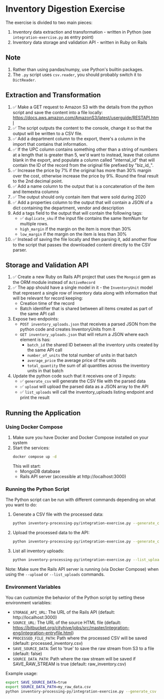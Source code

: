 # Inventory Digestion Exercise

The exercise is divided to two main pieces:

1.    Inventory data extraction and transformation - written in Python (see `integration-exercise.py` as entry point)
2.    Inventory data storage and validation API - written in Ruby on Rails

## Note

1. Rather than using pandas/numpy, use Python's builtin packages.
2. The `.py` script uses `csv.reader`, you should probably switch it to `DictReader`.

## Extraction and Transformation
1.  ✅ Make a GET request to Amazon S3 with the details from the python script and save the
    content into a file locally: https://docs.aws.amazon.com/AmazonS3/latest/userguide/RESTAPI.html
2.  ✅ The script outputs the content to the console, change it so that the output
    will be written to a CSV file.
3.  ✅ Add a department column to the export, there's a column in the import that
    contains that information.
4.  ✅ If the UPC column contains something other than a string of numbers at a
    length that is greater than 5, we'd want to instead, leave that column blank
    in the export, and populate a column called "internal_id" that will contain
    the ID of the record from the original file prefixed by "biz_id_".
5.  ✅ Increase the price by 7% if the original has more than 30% margin over the
    cost, otherwise increase the price by 9%. Round the final result to the 2nd
    decimal point.
6.  ✅ Add a name column to the output that is a concatenation of the item and
    itemextra columns
7.  ✅ The output should only contain item that were sold during 2020
8.  ✅ Add a properties column to the output that will contain a JSON of a dict
    containing the department, vendor and description
9.  Add a tags field to the output that will contain the following tags:
    * ✅ `duplicate_sku` if the input file contains the same ItemNum for multiple rows.
    * `high_margin` if the margin on the item is more than 30%
    * `low_margin` if the margin on the item is less than 30%
10. ✅ Instead of saving the file locally and then parsing it, add another flow to the script that passes the downloaded content directly to the CSV parser.

## Storage and Validation API

1. ✅ Create a new Ruby on Rails API project that uses the `Mongoid` gem as the ORM module instead of `ActiveRecord`
2. ✅ The app should have a single model in it - the `InventoryUnit` model that represent a single row of inventory data along with information that will be relevant for record keeping: 
    * Creation time of the record
    * Batch identifier that is shared between all items created as part of the same API call
3. Expose two endpoints:
    * `POST inventory_uploads.json` that receives a parsed JSON from the python code and creates InventoryUnits from it
    * `GET inventory_uploads.json` that will return a JSON where each element is has:
        * `batch_id` the shared ID between all the inventory units created by the same API call
        * `number_of_units` the total number of units in that batch
        * `average_price` the average price of the units
        * `total_quantity` the sum of all quantities across the inventory units in that batch
4. Update the python code such that it receives one of 3 inputs: 
    * ✅ `generate_csv` will generate the CSV file with the parsed data
    * ✅ `upload` will upload the parsed data as a JSON array to the API
    * ✅ `list_uploads` will call the inventory_uploads listing endpoint and print the result

## Running the Application

### Using Docker Compose

1. Make sure you have Docker and Docker Compose installed on your system
2. Start the services:
   ```bash
   docker compose up -d
   ```
   This will start:
   - MongoDB database
   - Rails API server (accessible at http://localhost:3000)

### Running the Python Script

The Python script can be run with different commands depending on what you want to do:

1. Generate a CSV file with the processed data:
   ```bash
   python inventory-processing-py/integration-exercise.py --generate_csv
   ```

2. Upload the processed data to the API:
   ```bash
   python inventory-processing-py/integration-exercise.py --generate_csv --upload
   ```

3. List all inventory uploads:
   ```bash
   python inventory-processing-py/integration-exercise.py --list_uploads
   ```

Note: Make sure the Rails API server is running (via Docker Compose) when using the `--upload` or `--list_uploads` commands.

### Environment Variables

You can customize the behavior of the Python script by setting these environment variables:
- `STORAGE_API_URL`: The URL of the Rails API (default: http://localhost:3000)
- `SOURCE_URL`: The URL of the source HTML file (default: https://bitbucket.org/cityhive/jobs/src/master/integration-eng/integration-entryfile.html)
- `PROCESSED_FILE_PATH`: Path where the processed CSV will be saved (default: processed_inventory.csv)
- `SAVE_SOURCE_DATA`: Set to 'true' to save the raw stream from S3 to a file (default: false)
- `SOURCE_DATA_PATH`: Path where the raw stream will be saved if SAVE_RAW_STREAM is true (default: raw_inventory.csv)

Example usage:
```bash
export SAVE_SOURCE_DATA=true
export SOURCE_DATA_PATH=my_raw_data.csv
python inventory-processing-py/integration-exercise.py --generate_csv
```


